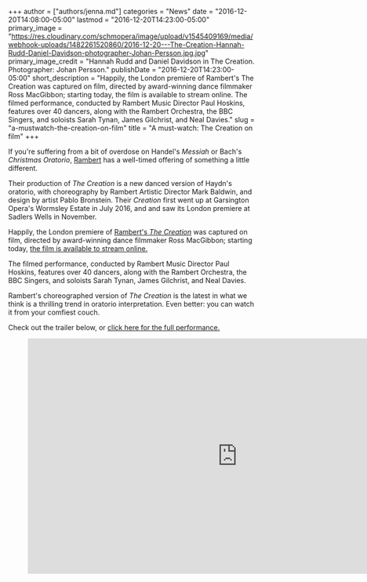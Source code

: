 +++
author = ["authors/jenna.md"]
categories = "News"
date = "2016-12-20T14:08:00-05:00"
lastmod = "2016-12-20T14:23:00-05:00"
primary_image = "https://res.cloudinary.com/schmopera/image/upload/v1545409169/media/webhook-uploads/1482261520860/2016-12-20---The-Creation-Hannah-Rudd-Daniel-Davidson-photographer-Johan-Persson.jpg.jpg"
primary_image_credit = "Hannah Rudd and Daniel Davidson in The Creation. Photographer: Johan Persson."
publishDate = "2016-12-20T14:23:00-05:00"
short_description = "Happily, the London premiere of Rambert&#039;s The Creation was captured on film, directed by award-winning dance filmmaker Ross MacGibbon; starting today, the film is available to stream online. The filmed performance, conducted by Rambert Music Director Paul Hoskins, features over 40 dancers, along with the Rambert Orchestra, the BBC Singers, and soloists Sarah Tynan, James Gilchrist, and Neal Davies."
slug = "a-mustwatch-the-creation-on-film"
title = "A must-watch: The Creation on film"
+++

If you're suffering from a bit of overdose on Handel's *Messiah* or Bach's *Christmas Oratorio*, [Rambert](http://www.rambert.org.uk/home/) has a well-timed offering of something a little different. 

Their production of *The Creation* is a new danced version of Haydn's oratorio, with choreography by Rambert Artistic Director Mark Baldwin, and design by artist Pablo Bronstein. Their *Creation* first went up at Garsington Opera's Wormsley Estate in July 2016, and and saw its London premiere at Sadlers Wells in November. 

Happily, the London premiere of [Rambert's *The Creation*](http://www.rambert.org.uk/home/) was captured on film, directed by award-winning dance filmmaker Ross MacGibbon; starting today, [the film is available to stream online.](http://www.rambert.org.uk/explore/videos/the-creation-film/)

The filmed performance, conducted by Rambert Music Director Paul Hoskins, features over 40 dancers, along with the Rambert Orchestra, the BBC Singers, and soloists Sarah Tynan, James Gilchrist, and Neal Davies.

Rambert's choreographed version of *The Creation* is the latest in what we think is a thrilling trend in oratorio interpretation. Even better: you can watch it from your comfiest couch.

Check out the trailer below, or [click here for the full performance.](http://www.rambert.org.uk/explore/videos/the-creation-film/)

<figure data-type="video">
<iframe width="854" height="480" src="https://www.youtube.com/embed/s9EBWv0MlCs" frameborder="0" allowfullscreen></iframe>
</figure>
